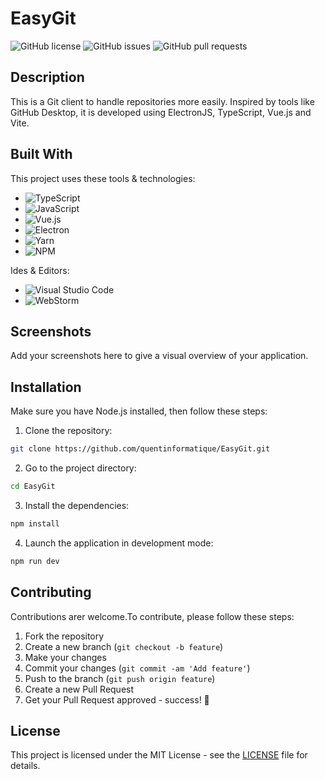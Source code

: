 # EasyGit

![GitHub license](https://img.shields.io/github/license/quentinformatique/EasyGit)
![GitHub issues](https://img.shields.io/github/issues-raw/quentinformatique/EasyGit)
![GitHub pull requests](https://img.shields.io/github/issues-pr/quentinformatique/EasyGit)

## Description

This is a Git client to handle repositories more easily. Inspired by tools like GitHub Desktop, it is developed using ElectronJS, TypeScript, Vue.js and Vite.

## Built With

This project uses these tools & technologies:

- ![TypeScript](https://img.shields.io/badge/-TypeScript-007ACC?style=flat-square&logo=typescript&logoColor=white) 
- ![JavaScript](https://img.shields.io/badge/-JavaScript-F7DF1E?style=flat-square&logo=javascript&logoColor=black) 
- ![Vue.js](https://img.shields.io/badge/-Vue.js-4FC08D?style=flat-square&logo=vue.js&logoColor=white) 
- ![Electron](https://img.shields.io/badge/-Electron-47848F?style=flat-square&logo=electron&logoColor=white) 
- ![Yarn](https://img.shields.io/badge/-Yarn-2C8EBB?style=flat-square&logo=yarn&logoColor=white) 
- ![NPM](https://img.shields.io/badge/-NPM-CB3837?style=flat-square&logo=npm&logoColor=white) 

Ides & Editors:

- ![Visual Studio Code](https://img.shields.io/badge/-Visual%20Studio%20Code-007ACC?style=flat-square&logo=visual-studio-code&logoColor=white)
- ![WebStorm](https://img.shields.io/badge/-WebStorm-000000?style=flat-square&logo=webstorm&logoColor=white)

## Screenshots

Add your screenshots here to give a visual overview of your application.

## Installation

Make sure you have Node.js installed, then follow these steps:

1. Clone the repository:

```bash
git clone https://github.com/quentinformatique/EasyGit.git
```

2. Go to the project directory:

```bash
cd EasyGit
```

3. Install the dependencies:

```bash
npm install
```


4. Launch the application in development mode:

```bash
npm run dev
```


## Contributing

Contributions arer welcome.To contribute, please follow these steps:

1. Fork the repository
2. Create a new branch (`git checkout -b feature`)
3. Make your changes
4. Commit your changes (`git commit -am 'Add feature'`)
5. Push to the branch (`git push origin feature`)
6. Create a new Pull Request
7. Get your Pull Request approved - success! 🎉


## License

This project is licensed under the MIT License - see the [LICENSE](LICENSE) file for details.
